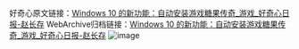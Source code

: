 好奇心原文链接：[Windows 10 的新功能：自动安装游戏糖果传奇_游戏_好奇心日报-赵长存](https://www.qdaily.com/articles/9650.html)
WebArchive归档链接：[Windows 10 的新功能：自动安装游戏糖果传奇_游戏_好奇心日报-赵长存](http://web.archive.org/web/20190623154700/https://www.qdaily.com/articles/9650.html)
![image](http://ww3.sinaimg.cn/large/007d5XDply1g3vg397hwfj30u02k14qp)